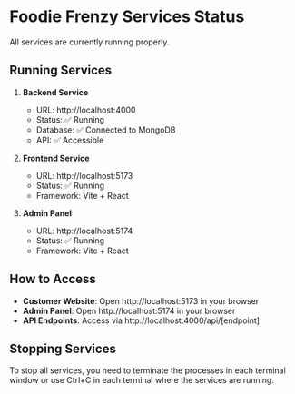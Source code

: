 # Foodie Frenzy Services Status

All services are currently running properly.

## Running Services

1. **Backend Service**

   - URL: http://localhost:4000
   - Status: ✅ Running
   - Database: ✅ Connected to MongoDB
   - API: ✅ Accessible

2. **Frontend Service**

   - URL: http://localhost:5173
   - Status: ✅ Running
   - Framework: Vite + React

3. **Admin Panel**
   - URL: http://localhost:5174
   - Status: ✅ Running
   - Framework: Vite + React

## How to Access

- **Customer Website**: Open http://localhost:5173 in your browser
- **Admin Panel**: Open http://localhost:5174 in your browser
- **API Endpoints**: Access via http://localhost:4000/api/[endpoint]

## Stopping Services

To stop all services, you need to terminate the processes in each terminal window or use Ctrl+C in each terminal where the services are running.
